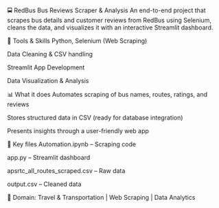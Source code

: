 🚍 RedBus Bus Reviews Scraper & Analysis
An end-to-end project that scrapes bus details and customer reviews from RedBus using Selenium, cleans the data, and visualizes it with an interactive Streamlit dashboard.

🔧 Tools & Skills
Python, Selenium (Web Scraping)

Data Cleaning & CSV handling

Streamlit App Development

Data Visualization & Analysis

📊 What it does
Automates scraping of bus names, routes, ratings, and reviews

Stores structured data in CSV (ready for database integration)

Presents insights through a user-friendly web app

📁 Key files
Automation.ipynb – Scraping code

app.py – Streamlit dashboard

apsrtc_all_routes_scraped.csv – Raw data

output.csv – Cleaned data

🚀 Domain: Travel & Transportation | Web Scraping | Data Analytics
